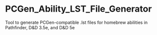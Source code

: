 # PCGen_Ability_LST_File_Generator
Tool to generate PCGen-compatible .lst files for homebrew abilities in Pathfinder, D&amp;D 3.5e, and D&amp;D 5e 
